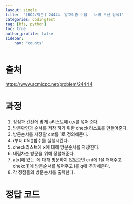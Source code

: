```yaml
---
layout: single
title:  "[BOJ/백준] 24444. 알고리즘 수업 - 너비 우선 탐색1"
categories: CodingTest
tag: [bfs, python]
toc: true
author_profile: false
sidebar:
    nav: "counts"
---
```


# 출처
<https://www.acmicpc.net/problem/24444>



  
  
# 과정

1. 정점과 간선에 맞게 a리스트에 u,v를 넣어준다.
2. 방문확인과 순서를 저장 하기 위한 check리스트를 만들어준다.
3. 방문순서를 저장할 cnt를 1로 정의해준다.
4. r부터 bfs()함수를 실행시킨다.
5. check리스트에 x에 대해 방문순서를 저장한다.
6. 내림차순 방문을 위해 정렬해준다.
7. a[x]에 있는 i에 대해 방문하지 않았으면 cnt에 1을 더해주고  
chekc[i]에 방문순서를 넣어주고 i를 q에 추가해준다.
8. 각 정점들의 방문순서를 출력한다.



# 정답 코드

<script src="https://gist.github.com/kghees/2828f2f4c2f4355b2a82f714ab908716.js"></script>
  
    





